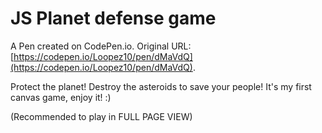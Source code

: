 # JS Planet defense game

A Pen created on CodePen.io. Original URL: [https://codepen.io/Loopez10/pen/dMaVdQ](https://codepen.io/Loopez10/pen/dMaVdQ).

Protect the planet! Destroy the asteroids to save your people! 
It's my first canvas game, enjoy it! :)

(Recommended to play in FULL PAGE VIEW)
